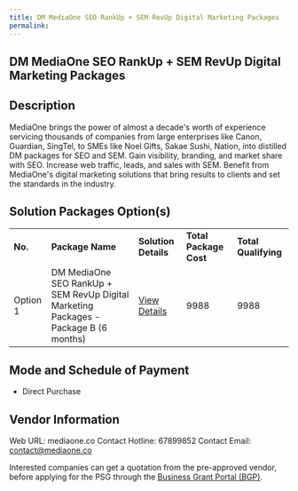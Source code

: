```yaml
---
title: DM MediaOne SEO RankUp + SEM RevUp Digital Marketing Packages
permalink: 
---
```


## DM MediaOne SEO RankUp + SEM RevUp Digital Marketing Packages

## Description

MediaOne brings the power of almost a decade's worth of experience servicing thousands of companies from large enterprises like Canon, Guardian, SingTel, to SMEs like Noel Gifts, Sakae Sushi, Nation, into distilled DM packages for SEO and SEM. Gain visibility, branding, and market share with SEO. Increase web traffic, leads, and sales with SEM. Benefit from MediaOne's digital marketing solutions that bring results to clients and set the standards in the industry.

## Solution Packages Option(s)

<table>
<tr>
<td><b>No.</b></td>
<td><b>Package Name</b></td>
<td><b>Solution Details</b></td>
<td><b>Total Package Cost</b></td>
<td><b>Total Qualifying</b></td>
</tr>
<tr>
<td>Option 1</td>
<td>DM MediaOne SEO RankUp + SEM RevUp Digital Marketing Packages - Package B (6 months)</td>
<td><a href='https://www.gobusiness.gov.sg/images/psg/DM_MediaOne_20210532_Desensitised_Annex_3_Part_456.pdf'>View Details</a></td>
<td>9988</td>
<td>9988</td>
</tr>
</table>

## Mode and Schedule of Payment

 - Direct Purchase

## Vendor Information

 Web URL: mediaone.co 
Contact Hotline: 67899852 
Contact Email: contact@mediaone.co 


Interested companies can get a quotation from the pre-approved vendor, before applying for the PSG through the <a href='https://www.businessgrants.gov.sg/'>Business Grant Portal (BGP)</a>.
